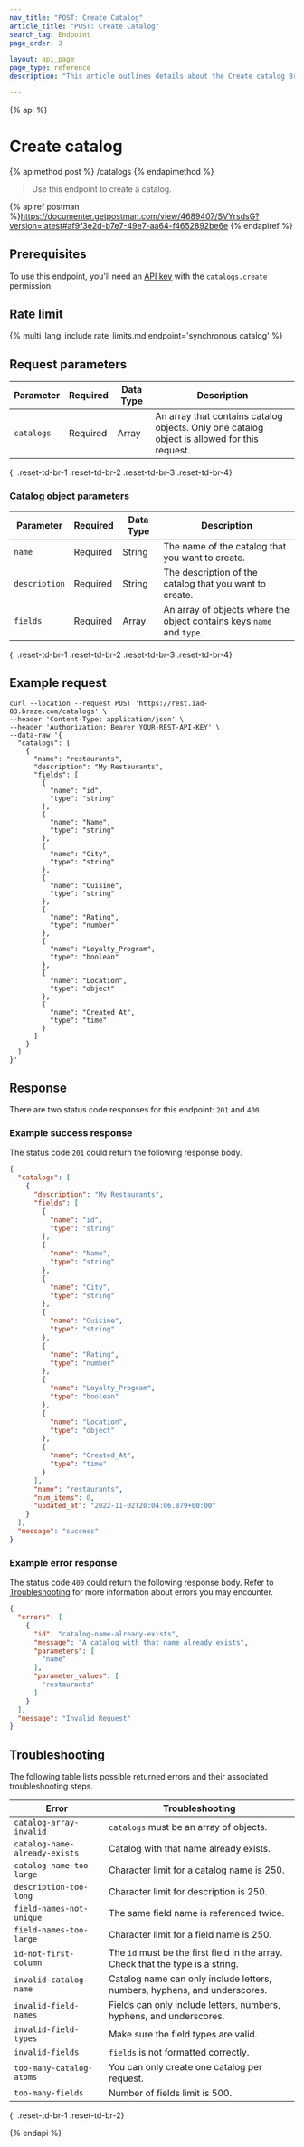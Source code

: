 ```yaml
---
nav_title: "POST: Create Catalog"
article_title: "POST: Create Catalog"
search_tag: Endpoint
page_order: 3

layout: api_page
page_type: reference
description: "This article outlines details about the Create catalog Braze endpoint."

---
```

{% api %}
# Create catalog
{% apimethod post %}
/catalogs
{% endapimethod %}

> Use this endpoint to create a catalog.

{% apiref postman %}https://documenter.getpostman.com/view/4689407/SVYrsdsG?version=latest#af9f3e2d-b7e7-49e7-aa64-f4652892be6e {% endapiref %}

## Prerequisites

To use this endpoint, you'll need an [API key]({{site.baseurl}}/api/basics#rest-api-key/) with the `catalogs.create` permission.

## Rate limit

{% multi_lang_include rate_limits.md endpoint='synchronous catalog' %}

## Request parameters

| Parameter | Required | Data Type | Description |
|---|---|---|---|
| `catalogs` | Required | Array | An array that contains catalog objects. Only one catalog object is allowed for this request. |
{: .reset-td-br-1 .reset-td-br-2 .reset-td-br-3 .reset-td-br-4}

### Catalog object parameters

| Parameter | Required | Data Type | Description |
|---|---|---|---|
| `name` | Required | String | The name of the catalog that you want to create. |
| `description` | Required | String | The description of the catalog that you want to create. |
| `fields` | Required | Array | An array of objects where the object contains keys `name` and `type`. |
{: .reset-td-br-1 .reset-td-br-2 .reset-td-br-3 .reset-td-br-4}

## Example request
```
curl --location --request POST 'https://rest.iad-03.braze.com/catalogs' \
--header 'Content-Type: application/json' \
--header 'Authorization: Bearer YOUR-REST-API-KEY' \
--data-raw '{
  "catalogs": [
    {
      "name": "restaurants",
      "description": "My Restaurants",
      "fields": [
        {
          "name": "id",
          "type": "string"
        },
        {
          "name": "Name",
          "type": "string"
        },
        {
          "name": "City",
          "type": "string"
        },
        {
          "name": "Cuisine",
          "type": "string"
        },
        {
          "name": "Rating",
          "type": "number"
        },
        {
          "name": "Loyalty_Program",
          "type": "boolean"
        },
        {
          "name": "Location",
          "type": "object"
        },
        {
          "name": "Created_At",
          "type": "time"
        }
      ]
    }
  ]
}'
```

## Response

There are two status code responses for this endpoint: `201` and `400`.

### Example success response

The status code `201` could return the following response body.

```json
{
  "catalogs": [
    {
      "description": "My Restaurants",
      "fields": [
        {
          "name": "id",
          "type": "string"
        },
        {
          "name": "Name",
          "type": "string"
        },
        {
          "name": "City",
          "type": "string"
        },
        {
          "name": "Cuisine",
          "type": "string"
        },
        {
          "name": "Rating",
          "type": "number"
        },
        {
          "name": "Loyalty_Program",
          "type": "boolean"
        },
        {
          "name": "Location",
          "type": "object"
        },
        {
          "name": "Created_At",
          "type": "time"
        }
      ],
      "name": "restaurants",
      "num_items": 0,
      "updated_at": "2022-11-02T20:04:06.879+00:00"
    }
  ],
  "message": "success"
}
```

### Example error response

The status code `400` could return the following response body. Refer to [Troubleshooting](#troubleshooting) for more information about errors you may encounter.

```json
{
  "errors": [
    {
      "id": "catalog-name-already-exists",
      "message": "A catalog with that name already exists",
      "parameters": [
        "name"
      ],
      "parameter_values": [
        "restaurants"
      ]
    }
  ],
  "message": "Invalid Request"
}
```

## Troubleshooting

The following table lists possible returned errors and their associated troubleshooting steps.

| Error | Troubleshooting |
| --- | --- |
| `catalog-array-invalid` | `catalogs` must be an array of objects. |
| `catalog-name-already-exists` | Catalog with that name already exists. |
| `catalog-name-too-large`  | Character limit for a catalog name is 250. |
| `description-too-long` | Character limit for description is 250. |
| `field-names-not-unique` | The same field name is referenced twice. |
| `field-names-too-large` | Character limit for a field name is 250. |
| `id-not-first-column` | The `id` must be the first field in the array. Check that the type is a string. |
| `invalid-catalog-name` | Catalog name can only include letters, numbers, hyphens, and underscores. |
| `invalid-field-names` | Fields can only include letters, numbers, hyphens, and underscores. |
| `invalid-field-types` | Make sure the field types are valid. |
| `invalid-fields` | `fields` is not formatted correctly. |
| `too-many-catalog-atoms` | You can only create one catalog per request. |
| `too-many-fields` | Number of fields limit is 500. |
{: .reset-td-br-1 .reset-td-br-2}

{% endapi %}
